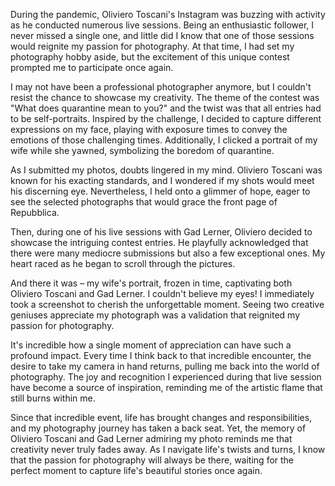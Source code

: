 During the pandemic, Oliviero Toscani's Instagram was buzzing with activity as he conducted numerous live sessions. Being an enthusiastic follower, I never missed a single one, and little did I know that one of those sessions would reignite my passion for photography. At that time, I had set my photography hobby aside, but the excitement of this unique contest prompted me to participate once again.

I may not have been a professional photographer anymore, but I couldn't resist the chance to showcase my creativity. The theme of the contest was "What does quarantine mean to you?" and the twist was that all entries had to be self-portraits. Inspired by the challenge, I decided to capture different expressions on my face, playing with exposure times to convey the emotions of those challenging times. Additionally, I clicked a portrait of my wife while she yawned, symbolizing the boredom of quarantine.

As I submitted my photos, doubts lingered in my mind. Oliviero Toscani was known for his exacting standards, and I wondered if my shots would meet his discerning eye. Nevertheless, I held onto a glimmer of hope, eager to see the selected photographs that would grace the front page of Repubblica.

Then, during one of his live sessions with Gad Lerner, Oliviero decided to showcase the intriguing contest entries. He playfully acknowledged that there were many mediocre submissions but also a few exceptional ones. My heart raced as he began to scroll through the pictures.

And there it was – my wife's portrait, frozen in time, captivating both Oliviero Toscani and Gad Lerner. I couldn't believe my eyes! I immediately took a screenshot to cherish the unforgettable moment. Seeing two creative geniuses appreciate my photograph was a validation that reignited my passion for photography.

It's incredible how a single moment of appreciation can have such a profound impact. Every time I think back to that incredible encounter, the desire to take my camera in hand returns, pulling me back into the world of photography. The joy and recognition I experienced during that live session have become a source of inspiration, reminding me of the artistic flame that still burns within me.

Since that incredible event, life has brought changes and responsibilities, and my photography journey has taken a back seat. Yet, the memory of Oliviero Toscani and Gad Lerner admiring my photo reminds me that creativity never truly fades away. As I navigate life's twists and turns, I know that the passion for photography will always be there, waiting for the perfect moment to capture life's beautiful stories once again.
